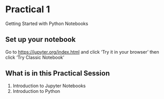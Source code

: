 # Practical 1
Getting Started with Python Notebooks


## Set up your notebook 
Go to https://jupyter.org/index.html and click ‘Try it in your browser’ then click ‘Try Classic Notebook’

## What is in this Practical Session
1. Introduction to Jupyter Notebooks
2. Introduction to Python
